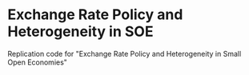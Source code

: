 # Exchange Rate Policy and Heterogeneity in SOE
 Replication code for "Exchange Rate Policy and Heterogeneity in Small Open Economies"
